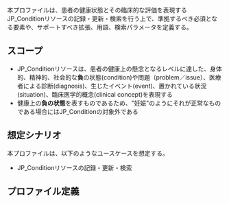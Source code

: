 
本プロファイルは、患者の健康状態とその臨床的な評価を表現するJP_Conditionリソースの記録・更新・検索を行う上で、準拠するべき必須となる要素や、サポートすべき拡張、用語、検索パラメータを定義する。

## スコープ

- JP_Conditionリソースは、患者の健康上の懸念となるレベルに達した、身体的、精神的、社会的な<strong>負</strong>の状態(condition)や問題（problem／issue）、医療者による診断(diagnosis)、生じたイベント(event)、置かれている状況(situation)、臨床医学的概念(clinical concept)を表現する
- 健康上の<strong>負の状態</strong>を表すものであるため、"妊娠"のようにそれが正常なものである場合にはJP_Conditionの対象外である

## 想定シナリオ

本プロファイルは、以下のようなユースケースを想定する。

- JP_Conditionリソースの記録・更新・検索

## プロファイル定義